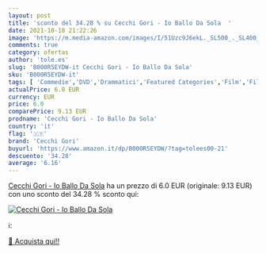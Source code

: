 ```yaml
---
layout: post
title: 'sconto del 34.28 % su Cecchi Gori - Io Ballo Da Sola  '
date: 2021-10-18 21:22:26
image: 'https://m.media-amazon.com/images/I/51Uzc9J6ekL._SL500_._SL400_.jpg'
comments: true
category: ofertas
author: 'tole.es'
slug: 'B000R5EYDW-it Cecchi Gori - Io Ballo Da Sola'
sku: 'B000R5EYDW-it'
tags: [ 'Commedie','DVD','Drammatici','Featured Categories','Film','Film e TV','cecchi gori', ]
actualPrice: 6.0 EUR
currency: EUR
price: 6.0
comparePrice: 9.13 EUR
prodname: 'Cecchi Gori - Io Ballo Da Sola'
country: 'it'
flag: '🇮🇹'
brand: 'Cecchi Gori'
buyurl: 'https://www.amazon.it/dp/B000R5EYDW/?tag=tolees00-21'
descuento: '34.28'
average: '6.16'
---
```


[Cecchi Gori - Io Ballo Da Sola](https://www.amazon.it/dp/B000R5EYDW/?tag=tolees00-21) ha un prezzo di 6.0 EUR (originale: 9.13 EUR) con uno sconto del 34.28 % sconto qui:

[![Cecchi Gori - Io Ballo Da Sola](https://m.media-amazon.com/images/I/51Uzc9J6ekL._SL500_._SL400_.jpg)](https://www.amazon.it/dp/B000R5EYDW/?tag=tolees00-21)

ℹ️:


[🛒 Acquista qui!!](https://www.amazon.it/dp/B000R5EYDW/?tag=tolees00-21)
